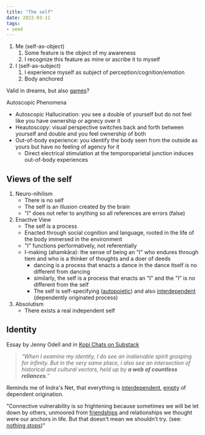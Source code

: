 ```yaml
---
title: "The self"
date: 2022-03-11
tags:
- seed
---
```


1. Me (self-as-object)
	1. Some feature is the object of my awareness
	2. I recognize this feature as mine or ascribe it to myself
2. I (self-as-subject)
	1. I experience myself as subject of perception/cognition/emotion
	2. Body anchored

Valid in dreams, but also [games](thoughts/games.md)?

Autoscopic Phenomena
- Autoscopic Hallucination: you see a double of yourself but do not feel like you have ownership or agnecy over it
- Heautoscopy: visual perspective switches back and forth between yourself and double and you feel ownership of both
- Out-of-body experience: you identify the body seen from the outside as yours but have no feeling of agency for it
	- Direct electrical stimulation at the temporoparietal junction induces out-of-body experiences

## Views of the self
1. Neuro-nihilism
	- There is no self
	- The self is an illusion created by the brain
	- "I" does not refer to anything so all references are errors (false)
2. Enactive View
	- The self is a process
	- Enacted through social cognition and language, rooted in the life of the body immersed in the environment
	- "I" functions performatively, not referentially
	- I-making (ahamkāra): the sense of being an "I" who endures through tiem and who is a thinker of thoughts and a doer of deeds
		- dancing is a process that enacts a dance in the dance itself is no different from dancing
		- similarly, the self is a process that enacts an "I" and the "I" is no different from the self
		- The self is self-specifying ([autopoietic](thoughts/autopoiesis.md)) and also [interdependent](thoughts/interdependence.md) (dependently originated process)
3. Absolutism
	- There exists a real independent self

## Identity
Essay by Jenny Odell and in [Kopi Chats on Substack](https://kopiclub.substack.com/p/letter-37-loneliness-vs-being-alone)

> _“When I examine my identity, I do see an inalienable spirit grasping for infinity. But in the very same place, I also see an intersection of historical and cultural vectors, held up by **a web of countless reliances**.”_

Reminds me of Indra's Net, that everything is [interdependent](thoughts/interdependence.md), [empty](thoughts/emptiness.md) of dependent origination.

"Connective vulnerability is so frightening because sometimes we will be let down by others, unmoored from [friendships](thoughts/friendship.md) and relationships we thought were our anchors in life. But that doesn’t mean we shouldn’t try. (see: [nothing stops](posts/nothing%20stops.md))"
